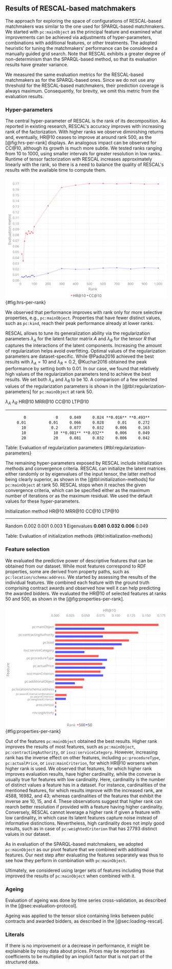## Results of RESCAL-based matchmakers

The approach for exploring the space of configurations of RESCAL-based matchmakers was similar to the one used for SPARQL-based matchmakers.
We started with `pc:mainObject` as the principal feature and examined what improvements can be achieved via adjustments of hyper-parameters, combinations with additional features, or other treatments.
The adopted heuristic for tuning the matchmakers' performance can be considered a manually guided grid search.
Note that RESCAL exhibits a greater degree of non-determinism than the SPARQL-based method, so that its evaluation results have greater variance.

We measured the same evaluation metrics for the RESCAL-based matchmakers as for the SPARQL-based ones.
Since we do not use any threshold for the RESCAL-based matchmakers, their prediction coverage is always maximum.
Consequently, for brevity, we omit this metric from the evaluation results.

### Hyper-parameters

The central hyper-parameter of RESCAL is the rank of its decomposition.
As reported in existing research, RESCAL's accuracy improves with increasing rank of the factorization.
With higher ranks we observe diminishing returns and, eventually, HR@10 ceases to improve at around rank 500, as the [@fig:hrs-per-rank] displays.
An analogous impact can be observed for CC@10, although its growth is much more subtle.
We tested ranks ranging from 10 to 1000, using smaller intervals for greater resolution in low ranks.
Runtime of tensor factorization with RESCAL increases approximately linearly with the rank, so there is a need to balance the quality of RESCAL's results with the available time to compute them.

![HR@10 and CC@10 per rank](resources/img/evaluation/hrs_per_rank.png){#fig:hrs-per-rank}

We observed that performance improves with rank only for more selective properties, e.g., `pc:mainObject`.
Properties that have fewer distinct values, such as `pc:kind`, reach their peak performance already at lower ranks.

RESCAL allows to tune its generalization ability via the regularization parameters $\lambda_{A}$ for the latent factor matrix $A$ and $\lambda_{R}$ for the tensor $R$ that captures the interactions of the latent components.
Increasing the amount of regularization helps avoid overfitting.
Optimal values of the regularization parameters are dataset-specific.
While @Padia2016 achieved the best results with $\lambda_{A} = 10$ and $\lambda_{R} = 0.2$, @Kuchar2016 obtained the peak performance by setting both to 0.01.
In our case, we found that relatively high values of the regularization parameters tend to achieve the best results.
We set both $\lambda_{A}$ and $\lambda_{R}$ to be 10.
A comparison of a few selected values of the regularization parameters is shown in the [@tbl:regularization-parameters] for `pc:mainObject` at rank 50.

$\lambda_{A}$ $\lambda_{R}$     HR@10    MRR@10     CC@10    LTP@10
------------- ------------- --------- --------- --------- ---------
            0             0     0.049     0.024 **0.016** **0.493**
         0.01          0.01     0.066     0.028      0.01     0.272
           10           0.2     0.077     0.032     0.006     0.163
           10            10 **0.081** **0.032**     0.006     0.049
           20            20     0.081     0.032     0.006     0.042

Table: Evaluation of regularization parameters {#tbl:regularization-parameters}

The remaining hyper-parameters exposed by RESCAL include initialization methods and convergence criteria.
RESCAL can initialize the latent matrices either randomly or by eigenvalues of the input tensor, the latter method being clearly superior, as shown in the [@tbl:initialization-methods] for `pc:mainObject` at rank 50.
RESCAL stops when it reaches the given convergence criteria, which can be specified either as the maximum number of iterations or as the maximum residual.
We used the default values for these hyper-parameters.

Initialization method     HR@10    MRR@10     CC@10   LTP@10
--------------------- --------- --------- --------- --------
Random                    0.002     0.001     0.003    **1**
Eigenvalues           **0.081** **0.032** **0.006**    0.049

Table: Evaluation of initialization methods {#tbl:initialization-methods}

### Feature selection

<!-- Individual features -->

We evaluated the predictive power of descriptive features that can be obtained from our dataset.
While most features correspond to RDF properties, some are derived from property paths, such as `pc:location/schema:address`.
We started by assessing the results of the individual features.
We combined each feature with the ground truth comprising contract awards and observed how well it can help predicting the awarded bidders.
We evaluated the HR@10 of selected features at ranks 50 and 500, as shown in the [@fig:properties-per-rank]. 

![HR@10 per rank for individual properties](resources/img/evaluation/properties_per_rank.png){#fig:properties-per-rank}

Out of the features `pc:mainObject` obtained the best results.
Higher rank improves the results of most features, such as `pc:mainObject`, `pc:contractingAuthority`, or `isvz:serviceCategory`.
However, increasing rank has the inverse effect on other features, including `pc:procedureType`, `pc:actualPrice`, or `isvz:mainCriterion`, for which HR@10 worsens when higher rank is used.
We observed that features, for which higher rank improves evaluation results, have higher cardinality, while the converse is usually true for features with low cardinality.
Here, cardinality is the number of distinct values a feature has in a dataset.
For instance, cardinalities of the mentioned features, for which results improve with the increased rank, are 4588, 16982, and 43; whereas cardinalities of the features that exhibit the inverse are 10, 15, and 4.
These observations suggest that higher rank can rearch better resolution if provided with a feature having higher cardinality.
Conversely, RESCAL cannot leverage a higher rank if given a feature with low cardinality, in which case its latent features capture noise instead of informative distinctions.
Nevertheless, high cardinality does not imply good results, such as in case of `pc:weightedCriterion` that has 27793 distinct values in our dataset.

<!-- `pc:mainObject` + additional features -->

As in evaluation of the SPARQL-based matchmakers, we adopted `pc:mainObject` as our pivot feature that we combined with additional features.
Our next step after evaluating the features separately was thus to see how they perform in combination with `pc:mainObject`.

<!-- Larger combinations of features -->

Ultimately, we considered using larger sets of features including those that improved the results of `pc:mainObject` when combined with it.

<!--
`pc:mainObject`
`pc:additionalObject`
`pc:mainObject` + `skos:broaderTransitive` (approximating query expansion)
`pc:kind`
`isvz:serviceCategory`
`rov:orgActivity`
`rov:orgActivity` + `skos:broaderTransitive`
-->

### Ageing

Evaluation of ageing was done by time series cross-validation, as described in the [@sec:evaluation-protocol].

Ageing was applied to the tensor slice containing links between public contracts and awarded bidders, as described in the [@sec:loading-rescal].

<!--
Compare `pc:mainObject` normal and aged, in both cases using time series cross-validation, at ranks 50 and 500.
The main difference is in the mode of cross-validation.
Time series cross-validation achieves much lower results than n-fold cross-validation even when no ageing is used.
This can be explained in part by lower volume of training data.
However, it may hint a bug in the evaluation protocol.
-->

### Literals

<!--
Actual prices (i.e. `pc:actualPrice`) are known for 91.5 % of contracts in the evaluated dataset.
-->

If there is no improvement or a decrease in performance, it might be explainable by noisy data about prices.
Prices may be reported as coefficients to be multiplied by an implicit factor that is not part of the structured data.

<!-- Summary -->

<!--
TODO: Add a comparison of the best-performing configurations of SPARQL-based and RESCAL-based matchmakers.
-->
